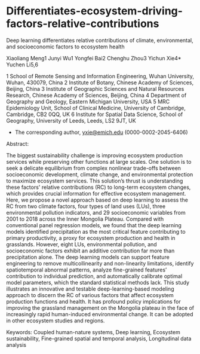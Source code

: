 # Differentiates-ecosystem-driving-factors-relative-contributions
Deep learning differentiates relative contributions of climate, environmental, and socioeconomic factors to ecosystem health

Xiaoliang Meng1
Junyi Wu1
Yongfei Bai2
Chenghu Zhou3
Yichun Xie4* 
Yuchen Li5,6


1  School of Remote Sensing and Information Engineering, Wuhan University, Wuhan, 430079, China
2  Institute of Botany, Chinese Academy of Sciences, Beijing, China 
3  Institute of Geographic Sciences and Natural Resources Research, Chinese Academy of Sciences, Beijing, China
4  Department of Geography and Geology, Eastern Michigan University, USA
5  MRC Epidemiology Unit, School of Clinical Medicine, University of Cambridge, Cambridge, CB2 0QQ, UK
6  Institute for Spatial Data Science, School of Geography, University of Leeds, Leeds, LS2 9JT, UK
*  The corresponding author, yxie@emich.edu (0000-0002-2045-6406)


Abstract:

The biggest sustainability challenge is improving ecosystem production services while preserving other functions at large scales. One solution is to seek a delicate equilibrium from complex nonlinear trade-offs between socioeconomic development, climate change, and environmental protection to maximize ecosystem services. This solution’s thrust is understanding these factors' relative contributions (RC) to long-term ecosystem changes, which provides crucial information for effective ecosystem management. Here, we propose a novel approach based on deep learning to assess the RC from two climate factors, four types of land uses (LUs), three environmental pollution indicators, and 29 socioeconomic variables from 2001 to 2018 across the Inner Mongolia Plateau. Compared with conventional panel regression models, we found that the deep learning models identified precipitation as the most critical feature contributing to primary productivity, a proxy for ecosystem production and health in grasslands. However, eight LUs, environmental pollution, and socioeconomic factors exhibit an additive contribution far more than precipitation alone. The deep learning models can support feature engineering to remove multicollinearity and non-linearity limitations, identify spatiotemporal abnormal patterns, analyze fine-grained features’ contribution to individual prediction, and automatically calibrate optimal model parameters, which the standard statistical methods lack.  This study illustrates an innovative and testable deep-learning-based modeling approach to discern the RC of various factors that affect ecosystem production functions and health. It has profound policy implications for improving the grassland management on the Mongolia plateau in the face of increasingly rapid human-induced environmental change. It can be adopted in other ecosystem studies and regions.

Keywords: Coupled human-nature systems, Deep learning, Ecosystem sustainability, Fine-grained spatial and temporal analysis, Longitudinal data analysis

